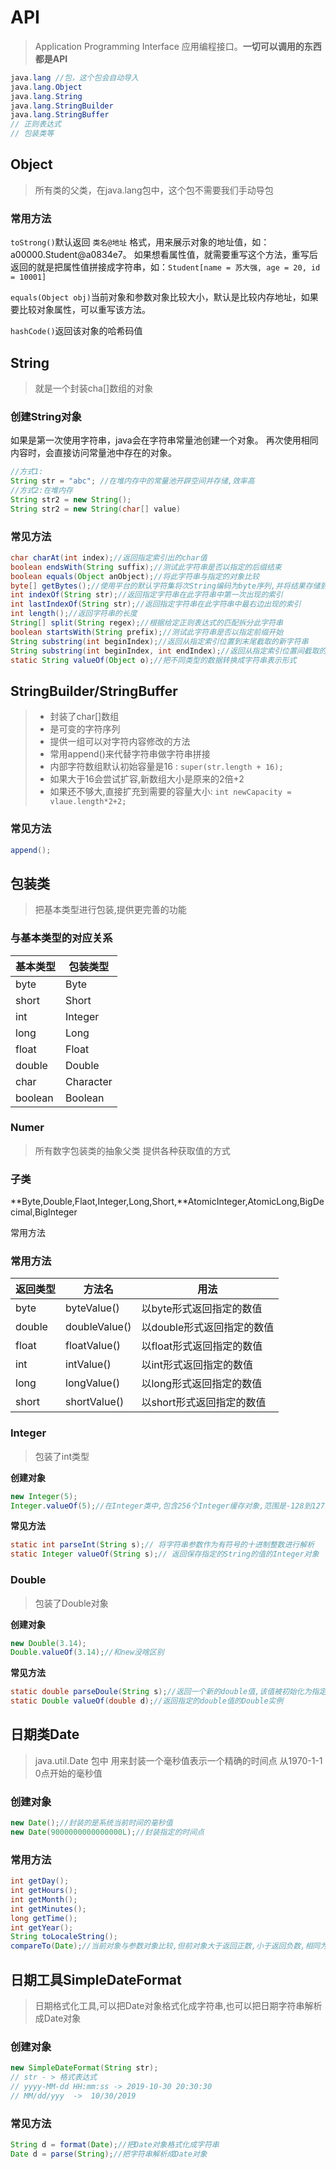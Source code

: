# API

> Application Programming Interface 应用编程接口。**一切可以调用的东西都是API**

```java
java.lang //包，这个包会自动导入
java.lang.Object
java.lang.String
java.lang.StringBuilder
java.lang.StringBuffer
// 正则表达式
// 包装类等
```



## Object

> 所有类的父类，在java.lang包中，这个包不需要我们手动导包

### 常用方法

`toStrong()`默认返回 `类名@地址` 格式，用来展示对象的地址值，如： a00000.Student@a0834e7。 如果想看属性值，就需要重写这个方法，重写后返回的就是把属性值拼接成字符串，如：`Student[name = 苏大强, age = 20, id = 10001]`

`equals(Object obj)`当前对象和参数对象比较大小，默认是比较内存地址，如果要比较对象属性，可以重写该方法。

`hashCode()`返回该对象的哈希码值



## String

> 就是一个封装cha[]数组的对象

### 创建String对象

如果是第一次使用字符串，java会在字符串常量池创建一个对象。
再次使用相同内容时，会直接访问常量池中存在的对象。

```java
//方式1:
String str = "abc"; //在堆内存中的常量池开辟空间并存储,效率高
//方式2:在堆内存
String str2 = new String(); 
String str2 = new String(char[] value)
```

### 常见方法

```java
char charAt(int index);//返回指定索引出的char值
boolean endsWith(String suffix);//测试此字符串是否以指定的后缀结束
boolean equals(Object anObject);//将此字符串与指定的对象比较
byte[] getBytes();//使用平台的默认字符集将次String编码为byte序列,并将结果存储到一个新的byte[]数组内
int indexOf(String str);//返回指定字符串在此字符串中第一次出现的索引
int lastIndexOf(String str);//返回指定字符串在此字符串中最右边出现的索引
int length();//返回字符串的长度
String[] split(String regex);//根据给定正则表达式的匹配拆分此字符串
boolean startsWith(String prefix);//测试此字符串是否以指定前缀开始
String substring(int beginIndex);//返回从指定索引位置到末尾截取的新字符串
String substring(int beginIndex, int endIndex);//返回从指定索引位置间截取的新字符串
static String valueOf(Object o);//把不同类型的数据转换成字符串表示形式
```



## StringBuilder/StringBuffer

> - 封装了char[]数组
> - 是可变的字符序列
> - 提供一组可以对字符内容修改的方法
> - 常用append()来代替字符串做字符串拼接
> - 内部字符数组默认初始容量是16 : `super(str.length + 16);`
> - 如果大于16会尝试扩容,新数组大小是原来的2倍+2
> - 如果还不够大,直接扩充到需要的容量大小: `int newCapacity = vlaue.length*2+2;`

### 常见方法

```java
append();
```



## 包装类

> 把基本类型进行包装,提供更完善的功能

### 与基本类型的对应关系

| 基本类型 | 包装类型  |
| :------- | --------- |
| byte     | Byte      |
| short    | Short     |
| int      | Integer   |
| long     | Long      |
| float    | Float     |
| double   | Double    |
| char     | Character |
| boolean  | Boolean   |

### Numer

> 所有数字包装类的抽象父类
> 提供各种获取值的方式

### 子类

**Byte,Double,Flaot,Integer,Long,Short,**AtomicInteger,AtomicLong,BigDecimal,BigInteger

常用方法

### 常用方法

| 返回类型 | 方法名        | 用法                       |
| -------- | ------------- | -------------------------- |
| byte     | byteValue()   | 以byte形式返回指定的数值   |
| double   | doubleValue() | 以double形式返回指定的数值 |
| float    | floatValue()  | 以float形式返回指定的数值  |
| int      | intValue()    | 以int形式返回指定的数值    |
| long     | longValue()   | 以long形式返回指定的数值   |
| short    | shortValue()  | 以short形式返回指定的数值  |

### Integer

> 包装了int类型

**创建对象**

```java
new Integer(5);
Integer.valueOf(5);//在Integer类中,包含256个Integer缓存对象,范围是-128到127。使用valueOf()时,如果是指定范围内的值,访问缓存对象而不新建,如果是指定范围外的值,直接新建对象。
```

**常见方法**

```java
static int parseInt(String s);// 将字符串参数作为有符号的十进制整数进行解析
static Integer valueOf(String s);// 返回保存指定的String的值的Integer对象
```

### Double

> 包装了Double对象

**创建对象**

```java
new Double(3.14);
Double.valueOf(3.14);//和new没啥区别
```

**常见方法**

```java
static double parseDoule(String s);//返回一个新的double值,该值被初始化为指定String表示的值,这与Double类的valueOf()方法一致
static Double valueOf(double d);//返回指定的double值的Double实例
```



## 日期类Date

> java.util.Date 包中
> 用来封装一个毫秒值表示一个精确的时间点
> 从1970-1-1 0点开始的毫秒值

### 创建对象

```java
new Date();//封装的是系统当前时间的毫秒值
new Date(9000000000000000L);//封装指定的时间点
```

### 常用方法

```java
int getDay();
int getHours();
int getMonth();
int getMinutes();
long getTime();
int getYear();
String toLocaleString();
compareTo(Date);//当前对象与参数对象比较,但前对象大于返回正数,小于返回负数,相同为0;
```



## 日期工具SimpleDateFormat

> 日期格式化工具,可以把Date对象格式化成字符串,也可以把日期字符串解析成Date对象

### 创建对象

```java
new SimpleDateFormat(String str);
// str - > 格式表达式
// yyyy-MM-dd HH:mm:ss -> 2019-10-30 20:30:30
// MM/dd/yyy  ->  10/30/2019 
```

### 常见方法

```java
String d = format(Date);//把Date对象格式化成字符串
Date d = parse(String);//把字符串解析成Date对象
```

